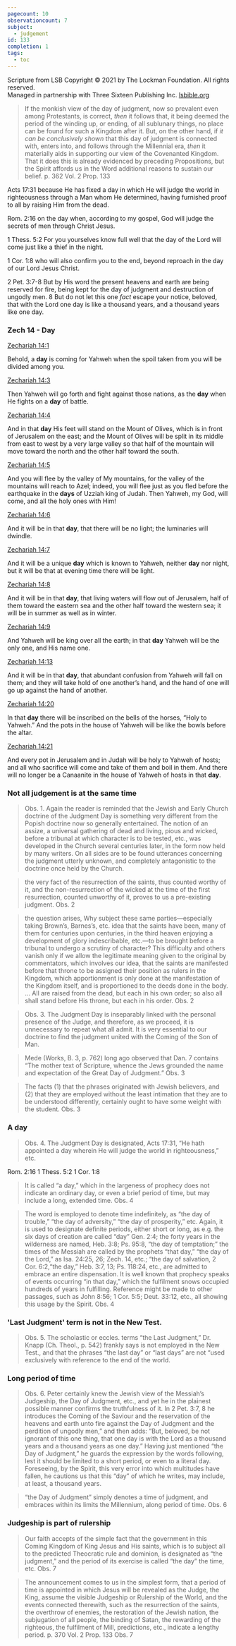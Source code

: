 ```yaml
---
pagecount: 10
observationcount: 7
subject:
  - judgement
id: 133
completion: 1
tags:
  - toc
---
```

Scripture from LSB
Copyright © 2021 by The Lockman Foundation. All rights reserved.  
Managed in partnership with Three Sixteen Publishing Inc. [lsbible.org](https://www.lsbible.org/)

>If the monkish view of the day of judgment, now so prevalent even among Protestants, is correct, *then* it follows that, it being deemed the period of the winding up, or ending, of all sublunary things, no place can be found for such a Kingdom after it. But, on the other hand, if *it can be conclusively shown* that this day of judgment is connected with, enters into, and follows through the Millennial era, *then* it materially aids in supporting our view of the Covenanted Kingdom. That it does this is already evidenced by preceding Propositions, but the Spirit affords us in the Word additional reasons to sustain our belief.
>p. 362 Vol. 2 Prop. 133

Acts 17:31
because He has fixed a day in which He will judge the world in righteousness through a Man whom He determined, having furnished proof to all by raising Him from the dead.

Rom. 2:16
on the day when, according to my gospel, God will judge the secrets of men through Christ Jesus.

1 Thess. 5:2
For you yourselves know full well that the day of the Lord will come just like a thief in the night.

1 Cor. 1:8
who will also confirm you to the end, beyond reproach in the day of our Lord Jesus Christ.

2 Pet. 3:7-8
But by His word the present heavens and earth are being reserved for fire, being kept for the day of judgment and destruction of ungodly men. 8 But do not let this one _fact_ escape your notice, beloved, that with the Lord one day is like a thousand years, and a thousand years like one day.


### Zech 14 - Day

[Zechariah 14:1](https://read.lsbible.org/?q=Zechariah+14&h=38-014-001)

Behold, a **day** is coming for Yahweh when the spoil taken from you will be divided among you.

[Zechariah 14:3](https://read.lsbible.org/?q=Zechariah+14&h=38-014-003)

Then Yahweh will go forth and fight against those nations, as the **day** when He fights on a **day** of battle.

[Zechariah 14:4](https://read.lsbible.org/?q=Zechariah+14&h=38-014-004)

And in that **day** His feet will stand on the Mount of Olives, which is in front of Jerusalem on the east; and the Mount of Olives will be split in its middle from east to west by a very large valley so that half of the mountain will move toward the north and the other half toward the south.

[Zechariah 14:5](https://read.lsbible.org/?q=Zechariah+14&h=38-014-005)

And you will flee by the valley of My mountains, for the valley of the mountains will reach to Azel; indeed, you will flee just as you fled before the earthquake in the **days** of Uzziah king of Judah. Then Yahweh, my God, will come, and all the holy ones with Him!

[Zechariah 14:6](https://read.lsbible.org/?q=Zechariah+14&h=38-014-006)

And it will be in that **day**, that there will be no light; the luminaries will dwindle.

[Zechariah 14:7](https://read.lsbible.org/?q=Zechariah+14&h=38-014-007)

And it will be a unique **day** which is known to Yahweh, neither **day** nor night, but it will be that at evening time there will be light.

[Zechariah 14:8](https://read.lsbible.org/?q=Zechariah+14&h=38-014-008)

And it will be in that **day**, that living waters will flow out of Jerusalem, half of them toward the eastern sea and the other half toward the western sea; it will be in summer as well as in winter.

[Zechariah 14:9](https://read.lsbible.org/?q=Zechariah+14&h=38-014-009)

And Yahweh will be king over all the earth; in that **day** Yahweh will be the only one, and His name one.

[Zechariah 14:13](https://read.lsbible.org/?q=Zechariah+14&h=38-014-013)

And it will be in that **day**, that abundant confusion from Yahweh will fall on them; and they will take hold of one another’s hand, and the hand of one will go up against the hand of another.

[Zechariah 14:20](https://read.lsbible.org/?q=Zechariah+14&h=38-014-020)

In that **day** there will be inscribed on the bells of the horses, “Holy to Yahweh.” And the pots in the house of Yahweh will be like the bowls before the altar.

[Zechariah 14:21](https://read.lsbible.org/?q=Zechariah+14&h=38-014-021)

And every pot in Jerusalem and in Judah will be holy to Yahweh of hosts; and all who sacrifice will come and take of them and boil in them. And there will no longer be a Canaanite in the house of Yahweh of hosts in that **day**.

### Not all judgement is at the same time
>Obs. 1. Again the reader is reminded that the Jewish and Early Church doctrine of the Judgment Day is something very different from the Popish doctrine now so generally entertained. The notion of an assize, a universal gathering of dead and living, pious and wicked, before a tribunal at which character is to be tested, etc., was developed in the Church several centuries later, in the form now held by many writers. On all sides are to be found utterances concerning the judgment utterly unknown, and completely antagonistic to the doctrine once held by the Church.

>the very fact of the resurrection of the saints, thus counted worthy of it, and the non-resurrection of the wicked at the time of the first resurrection, counted unworthy of it, proves to us a pre-existing judgment.
>Obs. 2

>the question arises, Why subject these same parties—especially taking Brown’s, Barnes’s, etc. idea that the saints have been, many of them for centuries upon centuries, in the third heaven enjoying a development of glory indescribable, etc.—to be brought before a tribunal to undergo a scrutiny of character? This difficulty and others vanish only if we allow the legitimate meaning given to the original by commentators, which involves our idea, that the saints are manifested before that throne to be assigned their position as rulers in the Kingdom, which apportionment is only done at the manifestation of the Kingdom itself, and is proportioned to the deeds done in the body.
>...
>All are raised from the dead, but each in his own order; so also all shall stand before His throne, but each in his order.
>Obs. 2

>Obs. 3. The Judgment Day is inseparably linked with the personal presence of the Judge, and therefore, as we proceed, it is unnecessary to repeat what all admit. It is very essential to our doctrine to find the judgment united with the Coming of the Son of Man. 

>Mede (Works, B. 3, p. 762) long ago observed that Dan. 7 contains “The mother text of Scripture, whence the Jews grounded the name and expectation of the Great Day of Judgment.”
>Obs. 3

>The facts (1) that the phrases originated with Jewish believers, and (2) that they are employed without the least intimation that they are to be understood differently, certainly ought to have some weight with the student.
>Obs. 3

### A day
>Obs. 4. The Judgment Day is designated, Acts 17:31, “He hath appointed a day wherein He will judge the world in righteousness,” etc.

Rom. 2:16
1 Thess. 5:2
1 Cor. 1:8

>It is called “a day,” which in the largeness of prophecy does not indicate an ordinary day, or even a brief period of time, but may include a long, extended time.
>Obs. 4

>The word is employed to denote time indefinitely, as “the day of trouble,” “the day of adversity,” “the day of prosperity,” etc. Again, it is used to designate definite periods, either short or long, as e.g. the six days of creation are called “day” Gen. 2:4; the forty years in the wilderness are named, Heb. 3:8; Ps. 95:8, “the day of temptation;” the times of the Messiah are called by the prophets “that day,” “the day of the Lord,” as Isa. 24:25, 26; Zech. 14, etc.; “the day of salvation, 2 Cor. 6:2,“the day,” Heb. 3:7, 13; Ps. 118:24, etc., are admitted to embrace an entire dispensation. It is well known that prophecy speaks of events occurring “in that day,” which the fulfilment snows occupied hundreds of years in fulfilling. Reference might be made to other passages, such as John 8:56; 1 Cor. 5:5; Deut. 33:12, etc., all showing this usage by the Spirit.
>Obs. 4
### 'Last Judgment' term is not in the New Test.
>Obs. 5. The scholastic or eccles. terms “the Last Judgment,” Dr. Knapp (Ch. Theol., p. 542) frankly says is not employed in the New Test., and that the phrases “the last day” or “last days” are not “used exclusively with reference to the end of the world.
### Long period of time
>Obs. 6. Peter certainly knew the Jewish view of the Messiah’s Judgeship, the Day of Judgment, etc., and yet he in the plainest possible manner confirms the truthfulness of it. In 2 Pet. 3:7, 8 he introduces the Coming of the Saviour and the reservation of the heavens and earth unto fire against the Day of Judgment and the perdition of ungodly men,” and then adds: “But, beloved, be not ignorant of this one thing, that one day is with the Lord as a thousand years and a thousand years as one day.” Having just mentioned “the Day of Judgment,” he guards the expression by the words following, lest it should be limited to a short period, or even to a literal day. Foreseeing, by the Spirit, this very error into which multitudes have fallen, he cautions us that this “day” of which he writes, may include, at least, a thousand years.

>“the Day of Judgment” simply denotes a time of judgment, and embraces within its limits the Millennium, along period of time.
>Obs. 6
### Judgeship is part of rulership
>Our faith accepts of the simple fact that the government in this Coming Kingdom of King Jesus and His saints, which is to subject all to the predicted Theocratic rule and dominion, is designated as “the judgment,” and the period of its exercise is called “the day” the time, etc.
>Obs. 7

>The announcement comes to us in the simplest form, that a period of time is appointed in which Jesus will be revealed as the Judge, the King, assume the visible Judgeship or Rulership of the World, and the events connected therewith, such as the resurrection of the saints, the overthrow of enemies, the restoration of the Jewish nation, the subjugation of all people, the binding of Satan, the rewarding of the righteous, the fulfilment of Mill, predictions, etc., indicate a lengthy period.
>p. 370 Vol. 2 Prop. 133 Obs. 7

